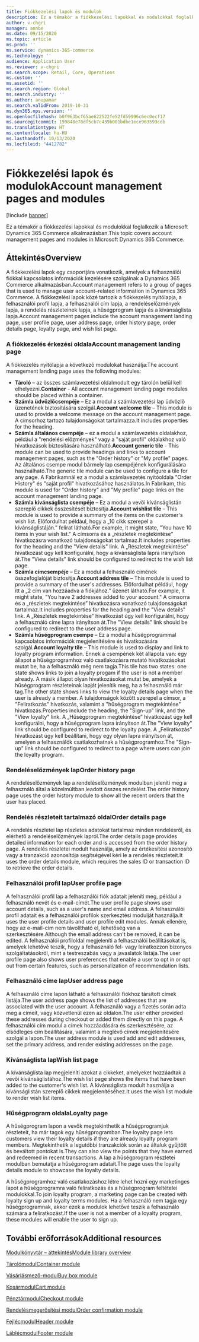 ```yaml
---
title: Fiókkezelési lapok és modulok
description: Ez a témakör a fiókkezelési lapokkal és modulokkal foglalkozik a Microsoft Dynamics 365 Commerce alkalmazásban.
author: v-chgri
manager: annbe
ms.date: 09/15/2020
ms.topic: article
ms.prod: ''
ms.service: dynamics-365-commerce
ms.technology: ''
audience: Application User
ms.reviewer: v-chgri
ms.search.scope: Retail, Core, Operations
ms.custom: ''
ms.assetid: ''
ms.search.region: Global
ms.search.industry: ''
ms.author: anupamar
ms.search.validFrom: 2019-10-31
ms.dyn365.ops.version: ''
ms.openlocfilehash: b0f963bcf65ae622522fe52fd59996c6ec0ecf17
ms.sourcegitcommit: 199848e78df5cb7c439b001bdbe1ece963593cdb
ms.translationtype: HT
ms.contentlocale: hu-HU
ms.lasthandoff: 10/13/2020
ms.locfileid: "4412782"
---
```

# <a name="account-management-pages-and-modules"></a><span data-ttu-id="69ec8-103">Fiókkezelési lapok és modulok</span><span class="sxs-lookup"><span data-stu-id="69ec8-103">Account management pages and modules</span></span>

[!include [banner](includes/banner.md)]

<span data-ttu-id="69ec8-104">Ez a témakör a fiókkezelési lapokkal és modulokkal foglalkozik a Microsoft Dynamics 365 Commerce alkalmazásban.</span><span class="sxs-lookup"><span data-stu-id="69ec8-104">This topic covers account management pages and modules in Microsoft Dynamics 365 Commerce.</span></span>

## <a name="overview"></a><span data-ttu-id="69ec8-105">Áttekintés</span><span class="sxs-lookup"><span data-stu-id="69ec8-105">Overview</span></span>

<span data-ttu-id="69ec8-106">A fiókkezelési lapok egy csoportjára vonatkozik, amelyek a felhasználói fiókkal kapcsolatos információk kezelésére szolgálnak a Dynamics 365 Commerce alkalmazásban.</span><span class="sxs-lookup"><span data-stu-id="69ec8-106">Account management refers to a group of pages that is used to manage user account–related information in Dynamics 365 Commerce.</span></span> <span data-ttu-id="69ec8-107">A fiókkezelési lapok közé tartozik a fiókkezelés nyitólapja, a felhasználói profil lapja, a felhasználói cím lapja, a rendeléselőzmények lapja, a rendelés részleteinek lapja, a hűségprogram lapja és a kívánságlista lapja.</span><span class="sxs-lookup"><span data-stu-id="69ec8-107">Account management pages include the account management landing page, user profile page, user address page, order history page, order details page, loyalty page, and wish list page.</span></span>

### <a name="account-management-landing-page"></a><span data-ttu-id="69ec8-108">A fiókkezelés érkezési oldala</span><span class="sxs-lookup"><span data-stu-id="69ec8-108">Account management landing page</span></span>

<span data-ttu-id="69ec8-109">A fiókkezelés nyitólapja a következő modulokat használja:</span><span class="sxs-lookup"><span data-stu-id="69ec8-109">The account management landing page uses the following modules:</span></span>

- <span data-ttu-id="69ec8-110">**Tároló** – az összes számlavezetési oldalmodult egy tárolón belül kell elhelyezni.</span><span class="sxs-lookup"><span data-stu-id="69ec8-110">**Container** - All account management landing page modules should be placed within a container.</span></span> 
- <span data-ttu-id="69ec8-111">**Számla üdvözlőcsempéje** – Ez a modul a számlavezetési lap üdvözlő üzenetének biztosítására szolgál.</span><span class="sxs-lookup"><span data-stu-id="69ec8-111">**Account welcome tile** – This module is used to provide a welcome message on the account management page.</span></span> <span data-ttu-id="69ec8-112">A címsorhoz tartozó tulajdonságokat tartalmazza.</span><span class="sxs-lookup"><span data-stu-id="69ec8-112">It includes properties for the heading.</span></span>
- <span data-ttu-id="69ec8-113">**Számla általános csempéje** – ez a modul a számlavezetés oldalakhoz, például a "rendelési előzmények" vagy a "saját profil" oldalakhoz való hivatkozások biztosítására használható.</span><span class="sxs-lookup"><span data-stu-id="69ec8-113">**Account generic tile** - This module can be used to provide headings and links to account management pages, such as the "Order history" or "My profile" pages.</span></span> <span data-ttu-id="69ec8-114">Az általános csempe modul bármely lap csempéjének konfigurálására használható.</span><span class="sxs-lookup"><span data-stu-id="69ec8-114">The generic tile module can be used to configure a tile for any page.</span></span> <span data-ttu-id="69ec8-115">A Fabrikamnál ez a modul a számlavezetés nyitóoldala "Order History" és "saját profil" hivatkozásához használatos.</span><span class="sxs-lookup"><span data-stu-id="69ec8-115">In Fabrikam, this module is used for "Order history" and "My profile" page links on the account management landing page.</span></span>
- <span data-ttu-id="69ec8-116">**Számla kívánságlista csempéje** – Ez a modul a vevői kívánságlistán szereplő cikkek összesítését biztosítja.</span><span class="sxs-lookup"><span data-stu-id="69ec8-116">**Account wishlist tile** – This module is used to provide a summary of the items on the customer's wish list.</span></span> <span data-ttu-id="69ec8-117">Előfordulhat például, hogy a „10 cikk szerepel a kívánságlistáján.” felirat látható.</span><span class="sxs-lookup"><span data-stu-id="69ec8-117">For example, it might state, "You have 10 items in your wish list."</span></span> <span data-ttu-id="69ec8-118">A címsorra és a „részletek megtekintése” hivatkozásra vonatkozó tulajdonságokat tartalmaz.</span><span class="sxs-lookup"><span data-stu-id="69ec8-118">It includes properties for the heading and the "View details" link.</span></span> <span data-ttu-id="69ec8-119">A „Részletek megtekintése” hivatkozást úgy kell konfigurálni, hogy a kívánságlista lapra irányítson át.</span><span class="sxs-lookup"><span data-stu-id="69ec8-119">The "View details" link should be configured to redirect to the wish list page.</span></span> 
- <span data-ttu-id="69ec8-120">**Számla címcsempéje** – Ez a modul a felhasználó címének összefoglalóját biztosítja.</span><span class="sxs-lookup"><span data-stu-id="69ec8-120">**Account address tile** – This module is used to provide a summary of the user's addresses.</span></span> <span data-ttu-id="69ec8-121">Előfordulhat például, hogy itt a „2 cím van hozzáadva a fiókjához.” üzenet látható.</span><span class="sxs-lookup"><span data-stu-id="69ec8-121">For example, it might state, "You have 2 addresses added to your account."</span></span> <span data-ttu-id="69ec8-122">A címsorra és a „részletek megtekintése” hivatkozásra vonatkozó tulajdonságokat tartalmaz.</span><span class="sxs-lookup"><span data-stu-id="69ec8-122">It includes properties for the heading and the "View details" link.</span></span> <span data-ttu-id="69ec8-123">A „Részletek megtekintése” hivatkozást úgy kell konfigurálni, hogy a felhasználó címe lapra irányítson át.</span><span class="sxs-lookup"><span data-stu-id="69ec8-123">The "View details" link should be configured to redirect to the user address page.</span></span>
- <span data-ttu-id="69ec8-124">**Számla hűségprogram csempe** – Ez a modul a hűségprogrammal kapcsolatos információk megjelenítésére és hivatkozására szolgál.</span><span class="sxs-lookup"><span data-stu-id="69ec8-124">**Account loyalty tile** – This module is used to display and link to loyalty program information.</span></span> <span data-ttu-id="69ec8-125">Ennek a csempének két állapota van: egy állapot a hűségprogramhoz való csatlakozásra mutató hivatkozásokat mutat be, ha a felhasználó még nem tagja.</span><span class="sxs-lookup"><span data-stu-id="69ec8-125">This tile has two states: one state shows links to join a loyalty progam if the user is not a member already.</span></span> <span data-ttu-id="69ec8-126">A másik állapot olyan hivatkozásokat mutat be, amelyek a hűségprogram részleteinak lapját jelenítik meg, ha a felhasználó már tag.</span><span class="sxs-lookup"><span data-stu-id="69ec8-126">The other state shows links to view the loyalty details page when the user is already a member.</span></span> <span data-ttu-id="69ec8-127">A tulajdonságok között szerepel a címsor, a "Feliratkozás" hivatkozás, valamint a "hűségprogram megtekintése" hivatkozás.</span><span class="sxs-lookup"><span data-stu-id="69ec8-127">Properties include the heading, the "Sign-up" link, and the "View loyalty" link.</span></span> <span data-ttu-id="69ec8-128">A „Hűségprogram megtekintése” hivatkozást úgy kell konfigurálni, hogy a hűségprogram lapra irányítson át.</span><span class="sxs-lookup"><span data-stu-id="69ec8-128">The "View loyalty" link should be configured to redirect to the loyalty page.</span></span> <span data-ttu-id="69ec8-129">A „Feliratkozás” hivatkozást úgy kell beállítani, hogy egy olyan lapra irányítson át, amelyen a felhasználók csatlakozhatnak a hűségprogramhoz.</span><span class="sxs-lookup"><span data-stu-id="69ec8-129">The "Sign-up" link should be configured to redirect to a page where users can join the loyalty program.</span></span> 

### <a name="order-history-page"></a><span data-ttu-id="69ec8-130">Rendeléselőzmények lap</span><span class="sxs-lookup"><span data-stu-id="69ec8-130">Order history page</span></span>

<span data-ttu-id="69ec8-131">A rendeléselőzmények lap a rendeléselőzmények modulban jeleníti meg a felhasználó által a közelmúltban leadott összes rendelést.</span><span class="sxs-lookup"><span data-stu-id="69ec8-131">The order history page uses the order history module to show all the recent orders that the user has placed.</span></span>

### <a name="order-details-page"></a><span data-ttu-id="69ec8-132">Rendelés részleteit tartalmazó oldal</span><span class="sxs-lookup"><span data-stu-id="69ec8-132">Order details page</span></span>

<span data-ttu-id="69ec8-133">A rendelés részletei lap részletes adatokat tartalmaz minden rendelésről, és elérhető a rendeléselőzmények lapról.</span><span class="sxs-lookup"><span data-stu-id="69ec8-133">The order details page provides detailed information for each order and is accessed from the order history page.</span></span> <span data-ttu-id="69ec8-134">A rendelés részletei modult használja, amely az értékesítési azonosító vagy a tranzakció azonosítója segítségével kéri le a rendelés részleteit.</span><span class="sxs-lookup"><span data-stu-id="69ec8-134">It uses the order details module, which requires the sales ID or transaction ID to retrieve the order details.</span></span>

### <a name="user-profile-page"></a><span data-ttu-id="69ec8-135">Felhasználói profil lap</span><span class="sxs-lookup"><span data-stu-id="69ec8-135">User profile page</span></span>

<span data-ttu-id="69ec8-136">A felhasználói profil lap a felhasználói fiók adatait jeleníti meg, például a felhasználó nevét és e-mail-címét.</span><span class="sxs-lookup"><span data-stu-id="69ec8-136">The user profile page shows user account details, such as a user's name and email address.</span></span> <span data-ttu-id="69ec8-137">A felhasználói profil adatait és a felhasználói profilok szerkesztési modulját használja.</span><span class="sxs-lookup"><span data-stu-id="69ec8-137">It uses the user profile details and user profile edit modules.</span></span> <span data-ttu-id="69ec8-138">Annak ellenére, hogy az e-mail-cím nem távolítható el, lehetőség van a szerkesztésére.</span><span class="sxs-lookup"><span data-stu-id="69ec8-138">Although the email address can't be removed, it can be edited.</span></span> <span data-ttu-id="69ec8-139">A felhasználói profiloldal megjeleníti a felhasználói beállításokat is, amelyek lehetővé teszik, hogy a felhasználó fel- vagy leiratkozzon bizonyos szolgáltatásokról, mint a testreszabás vagy a javaslatok listája.</span><span class="sxs-lookup"><span data-stu-id="69ec8-139">The user profile page also shows user preferences that enable a user to opt in or opt out from certain features, such as personalization of recommendation lists.</span></span> 

### <a name="user-address-page"></a><span data-ttu-id="69ec8-140">Felhasználó címe lap</span><span class="sxs-lookup"><span data-stu-id="69ec8-140">User address page</span></span>

<span data-ttu-id="69ec8-141">A felhasználó címe lapon látható a felhasználói fiókhoz társított címek listája.</span><span class="sxs-lookup"><span data-stu-id="69ec8-141">The user address page shows the list of addresses that are associated with the user account.</span></span> <span data-ttu-id="69ec8-142">A felhasználó vagy a fizetés során adta meg a címeit, vagy közvetlenül ezen az oldalon.</span><span class="sxs-lookup"><span data-stu-id="69ec8-142">The user either provided these addresses during checkout or added them directly on  this page.</span></span> <span data-ttu-id="69ec8-143">A felhasználói cím modul a címek hozzáadására és szerkesztésére, az elsődleges cím beállítására, valamint a meglévő címek megjelenítésére szolgál a lapon.</span><span class="sxs-lookup"><span data-stu-id="69ec8-143">The user address module is used add and edit addresses, set the primary address, and render existing addresses on the page.</span></span>

### <a name="wish-list-page"></a><span data-ttu-id="69ec8-144">Kívánságlista lap</span><span class="sxs-lookup"><span data-stu-id="69ec8-144">Wish list page</span></span>

<span data-ttu-id="69ec8-145">A kívánságlista lap megjeleníti azokat a cikkeket, amelyeket hozzáadtak a vevői kívánságlistához.</span><span class="sxs-lookup"><span data-stu-id="69ec8-145">The wish list page shows the items that have been added to the customer's wish list.</span></span> <span data-ttu-id="69ec8-146">A kívánságlista modult használja a kívánságlistán szereplő cikkek megjelenítéséhez.</span><span class="sxs-lookup"><span data-stu-id="69ec8-146">It uses the wish list module to render wish list items.</span></span>

### <a name="loyalty-page"></a><span data-ttu-id="69ec8-147">Hűségprogram oldala</span><span class="sxs-lookup"><span data-stu-id="69ec8-147">Loyalty page</span></span>

<span data-ttu-id="69ec8-148">A hűségprogram lapon a vevők megtekinthetik a hűségprogramjuk részleteit, ha már tagok egy hűségprogramban.</span><span class="sxs-lookup"><span data-stu-id="69ec8-148">The loyalty page lets customers view their loyalty details if they are already loyalty program members.</span></span> <span data-ttu-id="69ec8-149">Megtekinthetik a legutóbbi tranzakciók során az általuk gyűjtött és beváltott pontokat is.</span><span class="sxs-lookup"><span data-stu-id="69ec8-149">They can also view the points that they have earned and redeemed in recent transactions.</span></span> <span data-ttu-id="69ec8-150">A lap a hűségprogram részletei modulban bemutatja a hűségprogram adatait.</span><span class="sxs-lookup"><span data-stu-id="69ec8-150">The page uses the loyalty details module to showcase the loyalty details.</span></span> 

<span data-ttu-id="69ec8-151">A hűségprogramhoz való csatlakozáshoz létre lehet hozni egy marketinges lapot a hűségprogramra való feliratkozás és a hűségprogram feltételei modulokkal.</span><span class="sxs-lookup"><span data-stu-id="69ec8-151">To join loyalty program, a marketing page can be created with loyalty sign up and loyalty terms modules.</span></span> <span data-ttu-id="69ec8-152">Ha a felhasználó nem tagja egy hűségprogramnak, akkor ezek a modulok lehetővé teszik a felhasználó számára a feliratkozást.</span><span class="sxs-lookup"><span data-stu-id="69ec8-152">If the user is not a member of a loyalty program, these modules will enable the user to sign up.</span></span>

## <a name="additional-resources"></a><span data-ttu-id="69ec8-153">További erőforrások</span><span class="sxs-lookup"><span data-stu-id="69ec8-153">Additional resources</span></span>

[<span data-ttu-id="69ec8-154">Modulkönyvtár – áttekintés</span><span class="sxs-lookup"><span data-stu-id="69ec8-154">Module library overview</span></span>](starter-kit-overview.md)

[<span data-ttu-id="69ec8-155">Tárolómodul</span><span class="sxs-lookup"><span data-stu-id="69ec8-155">Container module</span></span>](add-container-module.md)

[<span data-ttu-id="69ec8-156">Vásárlásmező-modul</span><span class="sxs-lookup"><span data-stu-id="69ec8-156">Buy box module</span></span>](add-buy-box.md)

[<span data-ttu-id="69ec8-157">Kosármodul</span><span class="sxs-lookup"><span data-stu-id="69ec8-157">Cart module</span></span>](add-cart-module.md)

[<span data-ttu-id="69ec8-158">Pénztármodul</span><span class="sxs-lookup"><span data-stu-id="69ec8-158">Checkout module</span></span>](add-checkout-module.md)

[<span data-ttu-id="69ec8-159">Rendelésmegerősítési modul</span><span class="sxs-lookup"><span data-stu-id="69ec8-159">Order confirmation module</span></span>](order-confirmation-module.md)

[<span data-ttu-id="69ec8-160">Fejlécmodul</span><span class="sxs-lookup"><span data-stu-id="69ec8-160">Header module</span></span>](author-header-module.md)

[<span data-ttu-id="69ec8-161">Láblécmodul</span><span class="sxs-lookup"><span data-stu-id="69ec8-161">Footer module</span></span>](author-footer-module.md)
